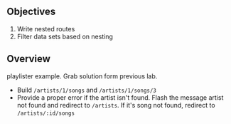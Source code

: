 ## Objectives

1. Write nested routes
2. Filter data sets based on nesting

## Overview

playlister example. Grab solution form previous lab. 

  * Build `/artists/1/songs` and `/artists/1/songs/3`
  * Provide a proper error if the artist isn't found. Flash the message artist
    not found and redirect to `/artists`. If it's song not found, redirect to `/artists/:id/songs`

